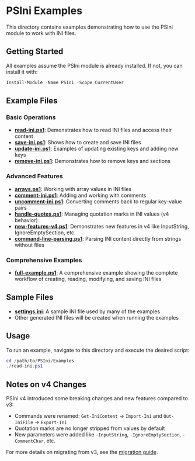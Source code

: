 # PSIni Examples

This directory contains examples demonstrating how to use the PSIni module to work with INI files.

## Getting Started

All examples assume the PSIni module is already installed. If not, you can install it with:

```powershell
Install-Module -Name PSIni -Scope CurrentUser
```

## Example Files

### Basic Operations

- **[read-ini.ps1](read-ini.ps1)**: Demonstrates how to read INI files and access their content
- **[save-ini.ps1](save-ini.ps1)**: Shows how to create and save INI files
- **[update-ini.ps1](update-ini.ps1)**: Examples of updating existing keys and adding new keys
- **[remove-ini.ps1](remove-ini.ps1)**: Demonstrates how to remove keys and sections

### Advanced Features

- **[arrays.ps1](arrays.ps1)**: Working with array values in INI files
- **[comment-ini.ps1](comment-ini.ps1)**: Adding and working with comments
- **[uncomment-ini.ps1](uncomment-ini.ps1)**: Converting comments back to regular key-value pairs
- **[handle-quotes.ps1](handle-quotes.ps1)**: Managing quotation marks in INI values (v4 behavior)
- **[new-features-v4.ps1](new-features-v4.ps1)**: Demonstrates new features in v4 like InputString, IgnoreEmptySection, etc.
- **[command-line-parsing.ps1](command-line-parsing.ps1)**: Parsing INI content directly from strings without files

### Comprehensive Examples

- **[full-example.ps1](full-example.ps1)**: A comprehensive example showing the complete workflow of creating, reading, modifying, and saving INI files

## Sample Files

- **[settings.ini](settings.ini)**: A sample INI file used by many of the examples
- Other generated INI files will be created when running the examples

## Usage

To run an example, navigate to this directory and execute the desired script:

```powershell
cd /path/to/PSIni/Examples
./read-ini.ps1
```

## Notes on v4 Changes

PSIni v4 introduced some breaking changes and new features compared to v3:

- Commands were renamed: `Get-IniContent` → `Import-Ini` and `Out-IniFile` → `Export-Ini`
- Quotation marks are no longer stripped from values by default
- New parameters were added like `-InputString`, `-IgnoreEmptySection`, `-CommentChar`, etc.

For more details on migrating from v3, see the [migration guide](../docs/Migrating-to-v4.md).
